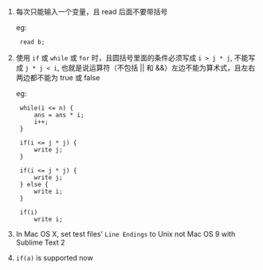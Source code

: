 1. 每次只能输入一个变量，且 read 后面不要带括号

    eg:

        read b;

2. 使用 `if` 或 `while` 或 `for` 时，且圆括号里面的条件必须写成 `i > j * j`, 不能写成 `j * j < i`,
也就是说运算符（不包括 || 和 &&）左边不能为算术式，且左右两边都不能为 true 或 false

    eg:

        while(i <= n) {
            ans = ans * i;
            i++;
        }

        if(i <= j * j) {
            write j;
        }

        if(i <= j * j) {
            write j;
        } else {
            write i;
        }

        if(i)
            write i;

3. In Mac OS X, set test files' `Line Endings` to Unix not Mac OS 9 with Sublime Text 2

4. `if(a)` is supported now

